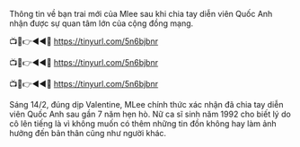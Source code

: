 Thông tin về bạn trai mới của Mlee sau khi chia tay diễn viên Quốc Anh nhận được sự quan tâm lớn của cộng đồng mạng. 

📺📱👉◄◄🔴  https://tinyurl.com/5n6bjbnr

📺📱👉◄◄🔴  https://tinyurl.com/5n6bjbnr

📺📱👉◄◄🔴  https://tinyurl.com/5n6bjbnr

Sáng 14/2, đúng dịp Valentine, MLee chính thức xác nhận đã chia tay diễn viên Quốc Anh sau gần 7 năm hẹn hò. Nữ ca sĩ sinh năm 1992 cho biết lý do cô lên tiếng là vì không muốn có thêm những tin đồn không hay làm ảnh hưởng đến bản thân cũng như người khác. 
